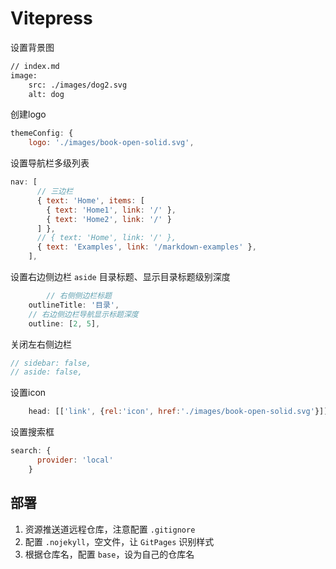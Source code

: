 # Vitepress

设置背景图

```markdown
// index.md
image:
    src: ./images/dog2.svg
    alt: dog
```

创建logo

```js
themeConfig: {
    logo: './images/book-open-solid.svg',
```

设置导航栏多级列表

```js
nav: [
      // 三边栏
      { text: 'Home', items: [
        { text: 'Home1', link: '/' },
        { text: 'Home2', link: '/' }
      ] },
      // { text: 'Home', link: '/' },
      { text: 'Examples', link: '/markdown-examples' },
    ],
```

设置右边侧边栏 `aside` 目录标题、显示目录标题级别深度

```js
		// 右侧侧边栏标题
    outlineTitle: '目录',
    // 右边侧边栏导航显示标题深度
    outline: [2, 5],
```

关闭左右侧边栏

```js
// sidebar: false,
// aside: false,
```

设置icon

```js
    head: [['link', {rel:'icon', href:'./images/book-open-solid.svg'}]],
```

设置搜索框

```js
search: {
      provider: 'local'
    }
```

## 部署

1. 资源推送道远程仓库，注意配置 `.gitignore`
2. 配置 `.nojekyll`，空文件，让 `GitPages` 识别样式
3. 根据仓库名，配置 `base`，设为自己的仓库名